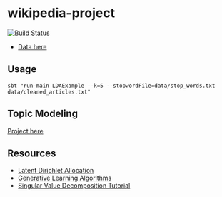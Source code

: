 # wikipedia-project
[![Build Status](https://travis-ci.org/comp541dm/wikipedia-project.svg?branch=master)](https://travis-ci.org/comp541dm/wikipedia-project)

  - [Data here](https://en.wikipedia.org/wiki/Wikipedia:Database_download)

## Usage
```
sbt "run-main LDAExample --k=5 --stopwordFile=data/stop_words.txt data/cleaned_articles.txt"
```

## Topic Modeling
[Project here](topic-modeling)

## Resources
  - [Latent Dirichlet Allocation](https://www.cs.princeton.edu/~blei/papers/BleiNgJordan2003.pdf)
  - [Generative Learning Algorithms](http://cs229.stanford.edu/notes/cs229-notes2.pdf)
  - [Singular Value Decomposition Tutorial](https://www.ling.ohio-state.edu/~kbaker/pubs/Singular_Value_Decomposition_Tutorial.pdf)
